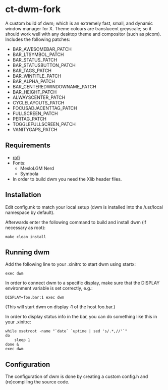 # ct-dwm-fork

A custom build of dwm; which is an extremely fast, small, and dynamic window manager for X. Theme colours are translucent greyscale; so it should work well with any desktop theme and compositor (such as picom). Includes the following patches:

- BAR_AWESOMEBAR_PATCH
- BAR_LTSYMBOL_PATCH
- BAR_STATUS_PATCH
- BAR_STATUSBUTTON_PATCH
- BAR_TAGS_PATCH
- BAR_WINTITLE_PATCH
- BAR_ALPHA_PATCH
- BAR_CENTEREDWINDOWNAME_PATCH
- BAR_HEIGHT_PATCH
- ALWAYSCENTER_PATCH
- CYCLELAYOUTS_PATCH
- FOCUSADJACENTTAG_PATCH
- FULLSCREEN_PATCH
- PERTAG_PATCH
- TOGGLEFULLSCREEN_PATCH
- VANITYGAPS_PATCH

## Requirements

- [rofi](https://github.com/davatorium/rofi)
- Fonts:
  - MesloLGM Nerd
  - Symbola
- In order to build dwm you need the Xlib header files.

## Installation

Edit config.mk to match your local setup (dwm is installed into
the /usr/local namespace by default).

Afterwards enter the following command to build and install dwm (if
necessary as root):

    make clean install

## Running dwm

Add the following line to your .xinitrc to start dwm using startx:

    exec dwm

In order to connect dwm to a specific display, make sure that
the DISPLAY environment variable is set correctly, e.g.:

    DISPLAY=foo.bar:1 exec dwm

(This will start dwm on display :1 of the host foo.bar.)

In order to display status info in the bar, you can do something
like this in your .xinitrc:

    while xsetroot -name "`date` `uptime | sed 's/.*,//'`"
    do
    	sleep 1
    done &
    exec dwm

## Configuration

The configuration of dwm is done by creating a custom config.h
and (re)compiling the source code.

